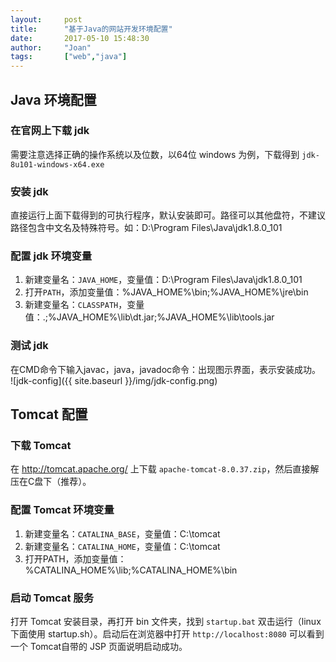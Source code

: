```yaml
---
layout:     post
title:      "基于Java的网站开发环境配置"
date:       2017-05-10 15:48:30
author:     "Joan"
tags:		["web","java"]
---
```


## Java 环境配置

### 在官网上下载 jdk

需要注意选择正确的操作系统以及位数，以64位 windows 为例，下载得到 `jdk-8u101-windows-x64.exe`

### 安装 jdk

直接运行上面下载得到的可执行程序，默认安装即可。路径可以其他盘符，不建议路径包含中文名及特殊符号。如：D:\Program Files\Java\jdk1.8.0_101

### 配置 jdk 环境变量

1. 新建变量名：`JAVA_HOME`，变量值：D:\Program Files\Java\jdk1.8.0_101
2. 打开`PATH`，添加变量值：%JAVA_HOME%\bin;%JAVA_HOME%\jre\bin
3. 新建变量名：`CLASSPATH`，变量值：.;%JAVA_HOME%\lib\dt.jar;%JAVA_HOME%\lib\tools.jar

### 测试 jdk
在CMD命令下输入javac，java，javadoc命令：出现图示界面，表示安装成功。
![jdk-config]({{ site.baseurl }}/img/jdk-config.png)

## Tomcat 配置
### 下载 Tomcat
在 http://tomcat.apache.org/ 上下载 `apache-tomcat-8.0.37.zip`，然后直接解压在C盘下（推荐）。

### 配置 Tomcat 环境变量
1. 新建变量名：`CATALINA_BASE`，变量值：C:\tomcat
2. 新建变量名：`CATALINA_HOME`，变量值：C:\tomcat
3. 打开PATH，添加变量值：%CATALINA_HOME%\lib;%CATALINA_HOME%\bin

### 启动 Tomcat 服务
打开 Tomcat 安装目录，再打开 bin 文件夹，找到 `startup.bat` 双击运行（linux下面使用 startup.sh）。启动后在浏览器中打开 `http://localhost:8080` 可以看到一个 Tomcat自带的 JSP 页面说明启动成功。
